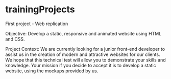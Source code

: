 # trainingProjects
First project - Web replication

Objective:
Develop a static, responsive and animated website using HTML and CSS.

Project Context:
We are currently looking for a junior front-end developer to assist us in the creation of modern and attractive websites for our clients. We hope that this technical test will allow you to demonstrate your skills and knowledge.
Your mission if you decide to accept it is to develop a static website, using the mockups provided by us. 